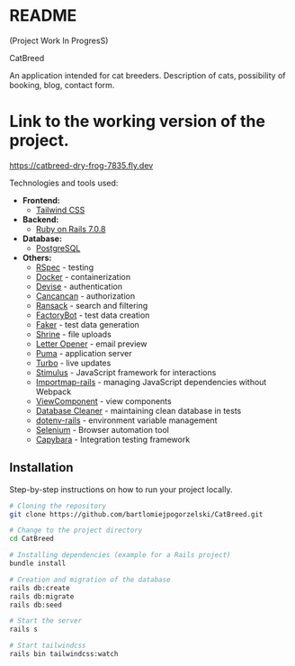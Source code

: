 # README

(Project Work In ProgresS)

CatBreed

An application intended for cat breeders. Description of cats, possibility of booking, blog, contact form.

# Link to the working version of the project.
https://catbreed-dry-frog-7835.fly.dev

Technologies and tools used:

- **Frontend:**
  - [Tailwind CSS](https://tailwindcss.com/)
- **Backend:**
  - [Ruby on Rails 7.0.8](https://rubyonrails.org/)
- **Database:**
  - [PostgreSQL](https://www.postgresql.org/)
- **Others:**
  - [RSpec](https://rspec.info/) - testing
  - [Docker](https://www.docker.com/) - containerization
  - [Devise](https://github.com/heartcombo/devise) - authentication
  - [Cancancan](https://github.com/CanCanCommunity/cancancan) - authorization
  - [Ransack](https://github.com/activerecord-hackery/ransack) - search and filtering
  - [FactoryBot](https://github.com/thoughtbot/factory_bot) - test data creation
  - [Faker](https://github.com/faker-ruby/faker) - test data generation
  - [Shrine](https://shrinerb.com/) - file uploads
  - [Letter Opener](https://github.com/ryanb/letter_opener) - email preview
  - [Puma](https://puma.io/) - application server
  - [Turbo](https://github.com/hotwired/turbo-rails) - live updates
  - [Stimulus](https://stimulus.hotwired.dev/) - JavaScript framework for interactions
  - [Importmap-rails](https://github.com/rails/importmap-rails) - managing JavaScript dependencies without Webpack
  - [ViewComponent](https://github.com/github/view_component) - view components
  - [Database Cleaner](https://github.com/DatabaseCleaner/database_cleaner) - maintaining clean database in tests
  - [dotenv-rails](https://github.com/bkeepers/dotenv) - environment variable management
  - [Selenium](https://github.com/SeleniumHQ/selenium) - Browser automation tool
  - [Capybara](https://github.com/teamcapybara/capybara) - Integration testing framework


## Installation

Step-by-step instructions on how to run your project locally.

```bash
# Cloning the repository
git clone https://github.com/bartlomiejpogorzelski/CatBreed.git

# Change to the project directory
cd CatBreed

# Installing dependencies (example for a Rails project)
bundle install

# Creation and migration of the database
rails db:create
rails db:migrate
rails db:seed

# Start the server
rails s

# Start tailwindcss
rails bin tailwindcss:watch
